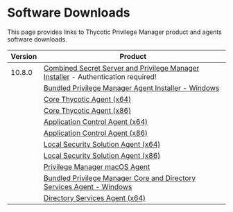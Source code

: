 [title]: # (Software Downloads)
[tags]: # (links)
[priority]: # (1502)
# Software Downloads

This page provides links to Thycotic Privilege Manager product and agents software downloads.

| Version | Product |
| ----- | ----- |
| 10.8.0 | [Combined Secret Server and Privilege Manager Installer](https://thycotic.force.com/support/s/download-onprem) - Authentication required! |
| | [Bundled Privilege Manager Agent Installer - Windows](https://tmsnuget.thycotic.com/software/Agents/ThycoticAgentsInstaller_x86_10_8_1101.exe) |
| | [Core Thycotic Agent (x64)](https://tmsnuget.thycotic.com/software/Agents/ThycoticAgent_x64_10_8_1101.msi) |
| | [Core Thycotic Agent (x86)](https://tmsnuget.thycotic.com/software/Agents/ThycoticAgent_x86_10_8_1101.msi) |
| | [Application Control Agent (x64)](https://tmsnuget.thycotic.com/software/Agents/Thycotic_ApplicationControlAgent_x64_10_8_1103.msi) |
| | [Application Control Agent (x86)](https://tmsnuget.thycotic.com/software/Agents/Thycotic_ApplicationControlAgent_x86_10_8_1103.msi) |
| | [Local Security Solution Agent (x64)](https://tmsnuget.thycotic.com/software/Agents/Thycotic_LocalSecurityAgent_x64_10_8_1090.msi) |
| | [Local Security Solution Agent (x86)](https://tmsnuget.thycotic.com/software/Agents/Thycotic_LocalSecurityAgent_x86_10_8_1090.msi) |
| | [Privilege Manager macOS Agent](https://tmsnuget.thycotic.com/software/Agents/ThycoticManagementAgent-10.8.19.dmg) |
| | [Bundled Privilege Manager Core and Directory Services Agent - Windows](https://tmsnuget.thycotic.com/software/Agents/ThycoticDirectoryServicesInstaller_10_8_1101.exe) |
| | [Directory Services Agent (x64)](https://tmsnuget.thycotic.com/software/Agents/Thycotic_DirectoryServicesAgent_x64_10_8_1148.msi) |
